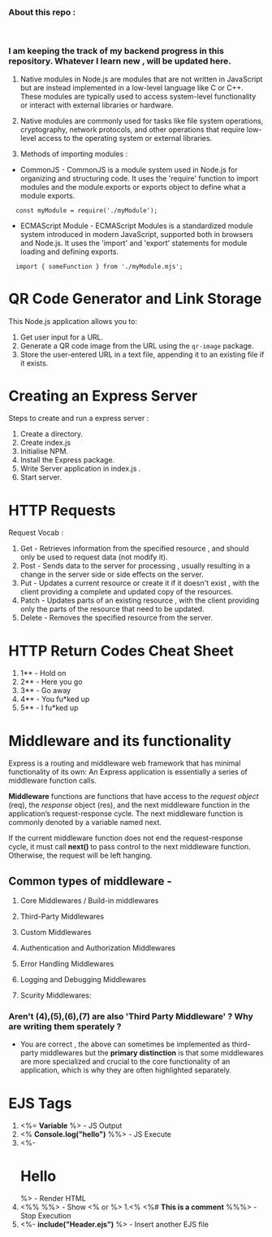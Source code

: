 <h3><strong> About this repo : </strong></h3>
<br>
<h3>
    I am keeping the track of my backend progress in this repository. Whatever I learn new , will be updated 
    here.
</h3>

1. Native modules in Node.js are modules that are not written in JavaScript but are instead implemented in a low-level language like C or C++. These modules are typically used to access system-level functionality or interact with external libraries or hardware.
    
    
2. Native modules are commonly used for tasks like file system operations, cryptography, network protocols, and other operations that require low-level access to the operating system or external libraries.
   
3. Methods of importing modules : 
        
 * CommonJS - CommonJS is a module system used in Node.js for organizing and structuring code. It uses the 'require' function to import modules and the module.exports or exports object to define what a module exports.

 ```   const myModule = require('./myModule'); ```

* ECMAScript Module - ECMAScript Modules is a standardized module system introduced in modern JavaScript, supported both in browsers and Node.js. It uses the 'import' and 'export' statements for module loading and defining exports.

```   import { someFunction } from './myModule.mjs'; ```
 # QR Code Generator and Link Storage

This Node.js application allows you to:

1. Get user input for a URL.
2. Generate a QR code image from the URL using the `qr-image` package.
3. Store the user-entered URL in a text file, appending it to an existing file if it exists.

# Creating an Express Server

Steps to create and run a express server :

1. Create a directory.
2. Create index.js
3. Initialise NPM.
4. Install the Express package.
5. Write Server application in index.js .
6. Start server.

# HTTP Requests

Request Vocab :

1. Get   - Retrieves information from the specified resource , and should only be used to request data 
          (not modify it).
2. Post  - Sends data to the server for processing , usually resulting in a change in the server side
           or side effects on the server.
3. Put   - Updates a current resource or create it if it doesn't exist , with the client providing a 
           complete and updated copy of the resources.
4. Patch - Updates parts of an existing resource , with the client providing only the parts of the 
           resource that need to be updated.
5. Delete - Removes the specified resource from the server.

# HTTP Return Codes Cheat Sheet

1. 1** - Hold on
2. 2** - Here you go 
3. 3** - Go away 
4. 4** - You fu*ked up 
5. 5** - I fu*ked up

# Middleware and its functionality

Express is a routing and middleware web framework that has minimal functionality of its own: An Express application is essentially a series of middleware function calls.

<strong>Middleware</strong> functions are functions that have access to the <i>request object</i> (req), the <i>response</i> object (res), and the next middleware function in the application’s request-response cycle. The next middleware function is commonly denoted by a variable named next.

If the current middleware function does not end the request-response cycle, it must call<strong> next() </strong>to pass control to the next middleware function. Otherwise, the request will be left hanging.

## Common types of middleware -

1. Core Middlewares / Build-in middlewares

2. Third-Party Middlewares

3. Custom Middlewares

4. Authentication and Authorization Middlewares

5. Error Handling Middlewares

6. Logging and Debugging Middlewares

7. Scurity Middlewares:

### Aren't (4),(5),(6),(7) are also 'Third Party Middleware' ? Why are writing them sperately ?

- You are correct , the above can sometimes be implemented as third-party middlewares but the
  <strong>primary distinction</strong> is that some middlewares are more specialized and crucial to the core functionality of an application, which is why they are often highlighted separately. 

# EJS Tags

1. <%= <strong>Variable</strong> %> -  JS Output
1. <% <strong>Console.log("hello")</strong> %%> -  JS Execute
1. <%-<strong><h1>Hello</h1></strong> %> -  Render HTML
1. <%%  %%> -  Show <% or %>
1.<% <%# <strong>This is a comment</strong> %%%> -  Stop Execution
1. <%- <strong>include("Header.ejs")</strong> %> -  Insert another EJS file

